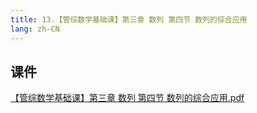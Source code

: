 ```yaml
---
title: 13.【管综数学基础课】第三章 数列 第四节 数列的综合应用
lang: zh-CN
---
```


## 课件
[【管综数学基础课】第三章 数列 第四节 数列的综合应用.pdf](/math%2F1.%E6%95%B0%E5%AD%A6-%E5%9F%BA%E7%A1%80%E7%9F%A5%E8%AF%86%2F13.%E3%80%90%E7%AE%A1%E7%BB%BC%E6%95%B0%E5%AD%A6%E5%9F%BA%E7%A1%80%E8%AF%BE%E3%80%91%E7%AC%AC%E4%B8%89%E7%AB%A0%20%E6%95%B0%E5%88%97%20%E7%AC%AC%E5%9B%9B%E8%8A%82%20%E6%95%B0%E5%88%97%E7%9A%84%E7%BB%BC%E5%90%88%E5%BA%94%E7%94%A8%2F%E3%80%90%E7%AE%A1%E7%BB%BC%E6%95%B0%E5%AD%A6%E5%9F%BA%E7%A1%80%E8%AF%BE%E3%80%91%E7%AC%AC%E4%B8%89%E7%AB%A0%20%E6%95%B0%E5%88%97%20%E7%AC%AC%E5%9B%9B%E8%8A%82%20%E6%95%B0%E5%88%97%E7%9A%84%E7%BB%BC%E5%90%88%E5%BA%94%E7%94%A8.pdf)




